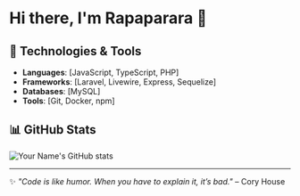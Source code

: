 # Hi there, I'm Rapaparara 👋

## 🚀 Technologies & Tools

- **Languages**: [JavaScript, TypeScript, PHP]
- **Frameworks**: [Laravel, Livewire, Express, Sequelize]
- **Databases**: [MySQL]
- **Tools**: [Git, Docker, npm]
## 📊 GitHub Stats

![Your Name's GitHub stats](https://github-readme-stats.vercel.app/api?username=rapaparara&show_icons=true&theme=radical)

<!-- Add any additional stats or badges here -->

---

✨ *"Code is like humor. When you have to explain it, it’s bad."* – Cory House
